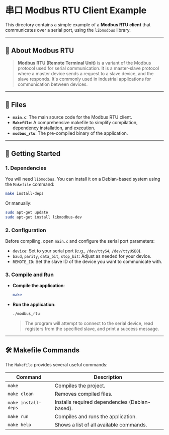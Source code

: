 # 串口 Modbus RTU Client Example

This directory contains a simple example of a **Modbus RTU client** that communicates over a serial port, using the `libmodbus` library.

---

## 📖 About Modbus RTU

> **Modbus RTU (Remote Terminal Unit)** is a variant of the Modbus protocol used for serial communication. It is a master-slave protocol where a master device sends a request to a slave device, and the slave responds. It's commonly used in industrial applications for communication between devices.

---

## 📂 Files

-   **`main.c`**: The main source code for the Modbus RTU client.
-   **`Makefile`**: A comprehensive makefile to simplify compilation, dependency installation, and execution.
-   **`modbus_rtu`**: The pre-compiled binary of the application.

---

## 🚀 Getting Started

### 1. Dependencies

You will need `libmodbus`. You can install it on a Debian-based system using the `Makefile` command:
```bash
make install-deps
```
Or manually:
```bash
sudo apt-get update
sudo apt-get install libmodbus-dev
```

### 2. Configuration

Before compiling, open `main.c` and configure the serial port parameters:
-   `device`: Set to your serial port (e.g., `/dev/ttyS4`, `/dev/ttyUSB0`).
-   `baud`, `parity`, `data_bit`, `stop_bit`: Adjust as needed for your device.
-   `REMOTE_ID`: Set the slave ID of the device you want to communicate with.

### 3. Compile and Run

-   **Compile the application**:
    ```bash
    make
    ```
-   **Run the application**:
    ```bash
    ./modbus_rtu
    ```
    > The program will attempt to connect to the serial device, read registers from the specified slave, and print a success message.

---

## 🛠️ Makefile Commands

The `Makefile` provides several useful commands:

| Command             | Description                                       |
| ------------------- | ------------------------------------------------- |
| `make`              | Compiles the project.                             |
| `make clean`        | Removes compiled files.                           |
| `make install-deps` | Installs required dependencies (Debian-based).    |
| `make run`          | Compiles and runs the application.                |
| `make help`         | Shows a list of all available commands.           |